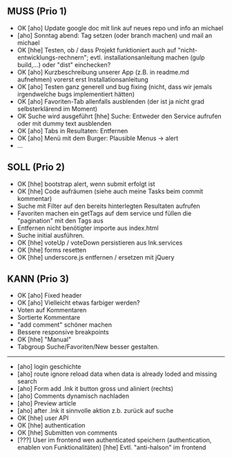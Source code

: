 ## MUSS (Prio 1) ##
* OK [aho] Update google doc mit link auf neues repo und info an michael
* [aho] Sonntag abend: Tag setzen (oder branch machen) und mail an michael
* OK [hhe] Testen, ob / dass Projekt funktioniert auch auf "nicht-entwicklungs-rechnern"; evtl. installationsanleitung machen (gulp build,...) oder "dist" einchecken?
* OK [aho] Kurzbeschreibung unserer App (z.B. in readme.md aufnehmen) vorerst erst Installationsanleitung
* OK [aho] Testen ganz generell und bug fixing (nicht, dass wir jemals irgendwelche bugs implementiert hätten)
* OK [aho] Favoriten-Tab allenfalls ausblenden (der ist ja nicht grad selbsterklärend im Moment)
* OK Suche wird ausgeführt [hhe] Suche: Entweder den Service aufrufen oder mit dummy text ausblenden
* OK [aho] Tabs in Resultaten: Entfernen
* OK [aho] Menü mit dem Burger: Plausible Menus -> alert
* ...


## SOLL (Prio 2) ##
* OK [hhe] bootstrap alert, wenn submit erfolgt ist
* OK [hhe] Code aufräumen (siehe auch meine Tasks beim commit kommentar)
* Suche mit Filter auf den bereits hinterlegten Resultaten aufrufen
* Favoriten machen ein getTags auf dem service und füllen die "pagination" mit den Tags aus
* Entfernen nicht benötigter importe aus index.html
* Suche initial ausführen.
* OK [hhe] voteUp / voteDown persistieren aus lnk.services
* OK [hhe] forms resetten
* OK [hhe] underscore.js entfernen / ersetzen mit jQuery


## KANN (Prio 3) ##
* OK [aho] Fixed header
* OK [aho] Vielleicht etwas farbiger werden?
* Voten auf Kommentaren
* Sortierte Kommentare
* "add comment" schöner machen
* Bessere responsive breakpoints
* OK [hhe] "Manual"
* Tabgroup Suche/Favoriten/New besser gestalten.

------------------------------
* [aho] login geschichte
* [aho] route ignore reload data when data is already loded and missing search
* [aho] Form add .lnk it button gross und aliniert (rechts)
* [aho] Comments dynamisch nachladen
* [aho] Preview article
* [aho] after .lnk it sinnvolle aktion z.b. zurück auf suche
* OK [hhe] user API
* OK [hhe] authentication
* OK [hhe] Submitten von comments
* [???] User im frontend wen authenticated speichern (authentication, enablen von Funktionalitäten)
 [hhe] Evtl. "anti-halson" im frontend
